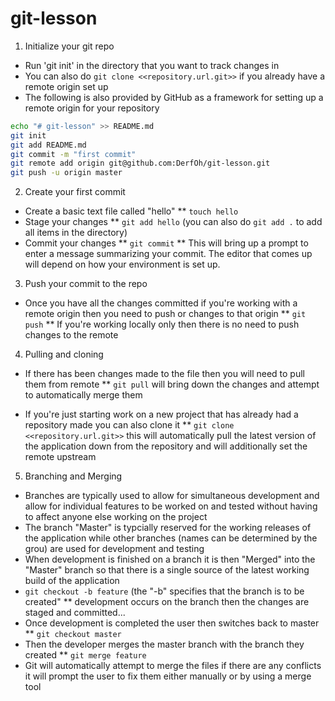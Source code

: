 # git-lesson

1. Initialize your git repo

* Run 'git init' in the directory that you want to track changes in
* You can also do `git clone <<repository.url.git>>` if you already have a remote origin set up
* The following is also provided by GitHub as a framework for setting up a remote origin for your repository

```bash
echo "# git-lesson" >> README.md
git init
git add README.md
git commit -m "first commit"
git remote add origin git@github.com:DerfOh/git-lesson.git
git push -u origin master
```

2. Create your first commit

* Create a basic text file called "hello"
** `touch hello`
* Stage your changes
** `git add hello` (you can also do `git add .` to add all items in the directory)
* Commit your changes
** `git commit`
** This will bring up a prompt to enter a message summarizing your commit. The editor that comes up will depend on how your environment is set up.

3. Push your commit to the repo

* Once you have all the changes committed if you're working with a remote origin then you need to push or changes to that origin
** `git push`
** If you're working locally only then there is no need to push changes to the remote

4. Pulling and cloning

* If there has been changes made to the file then you will need to pull them from remote
** `git pull` will bring down the changes and attempt to automatically merge them

* If you're just starting work on a new project that has already had a repository made you can also clone it
** `git clone <<repository.url.git>>` this will automatically pull the latest version of the application down from the repository and will additionally set the remote upstream

5. Branching and Merging

* Branches are typically used to allow for simultaneous development and allow for individual features to be worked on and tested without having to affect anyone else working on the project
* The branch "Master" is typcially reserved for the working releases of the application while other branches (names can be determined by the grou) are used for development and testing
* When development is finished on a branch it is then "Merged" into the "Master" branch so that there is a single source of the latest working build of the application
* `git checkout -b feature` (the "-b" specifies that the branch is to be created"
** development occurs on the branch then the changes are staged and committed...
* Once development is completed the user then switches back to master
** `git checkout master`
* Then the developer merges the master branch with the branch they created
** `git merge feature`
* Git will automatically attempt to merge the files if there are any conflicts it will prompt the user to fix them either manually or by using a merge tool
